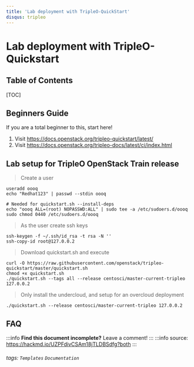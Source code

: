 ```yaml
---
title: 'Lab deployment with TripleO-QuickStart'
disqus: tripleo
---
```


Lab deployment with TripleO-Quickstart
===


## Table of Contents

[TOC]

## Beginners Guide

If you are a total beginner to this, start here!

1. Visit https://docs.openstack.org/tripleo-quickstart/latest/
2. Visit https://docs.openstack.org/tripleo-docs/latest/ci/index.html


Lab setup for TripleO OpenStack Train release
---
> Create a user

```Shell=
useradd oooq
echo "Redhat123" | passwd --stdin oooq

# Needed for quickstart.sh --install-deps
echo "oooq ALL=(root) NOPASSWD:ALL" | sudo tee -a /etc/sudoers.d/oooq
sudo chmod 0440 /etc/sudoers.d/oooq
```
> As the user create ssh keys


```Shell=
ssh-keygen -f ~/.ssh/id_rsa -t rsa -N ''
ssh-copy-id root@127.0.0.2
```

> Download quickstart.sh and execute
```Shell=
curl -O https://raw.githubusercontent.com/openstack/tripleo-quickstart/master/quickstart.sh
chmod +x quickstart.sh
./quickstart.sh --tags all --release centosci/master-current-tripleo 127.0.0.2
```

> Only install the undercloud, and setup for an overcloud deployment
```Shell=
./quickstart.sh --release centosci/master-current-tripleo 127.0.0.2
```


## FAQ

:::info
**Find this document incomplete?** Leave a comment!
:::
:::info
source: https://hackmd.io/UZPFdivCSAm18jTLDBSdfg?both
:::

###### tags: `Templates` `Documentation`
